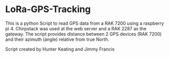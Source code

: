 # LoRa-GPS-Tracking
This is a python Script to read GPS data from a RAK 7200 using a raspberry pi 4. Chirpstack was used at the web server and a RAK 2287 as the gateway. The script provides distance between 2 GPS devices (RAK 7200) and their azimuth (angle) relative from true North.

Script created by Hunter Keating and Jimmy Francis
